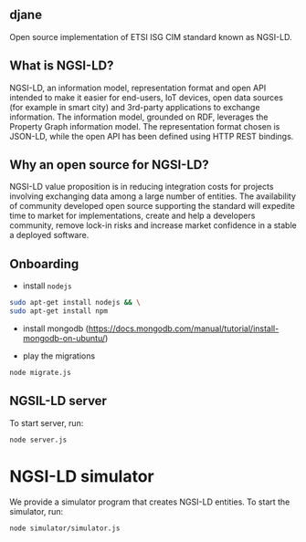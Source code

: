 ## djane 
Open source implementation of ETSI ISG CIM standard known as NGSI-LD.


## What is NGSI-LD?
NGSI-LD, an information model, representation format and open API intended to make it easier for end-users, IoT devices, open data sources (for example in smart city) and 3rd-party applications to exchange information. The information model, grounded on RDF, leverages the Property Graph information model. The representation format chosen is JSON-LD, while the open API has been defined using HTTP REST bindings. 


## Why an open source for NGSI-LD?
NGSI-LD value proposition is in reducing integration costs for projects involving exchanging data among a large number of entities. The availability of community developed open source supporting the standard will expedite time to market for implementations, create and help a developers community, remove lock-in risks and increase market confidence in a stable a deployed software.

## Onboarding
* install `nodejs` 

```bash
sudo apt-get install nodejs && \
sudo apt-get install npm 
```

* install mongodb (https://docs.mongodb.com/manual/tutorial/install-mongodb-on-ubuntu/)

* play the migrations 
```bash
node migrate.js
```
## NGSIL-LD server 

To start server, run: 
```bash
node server.js
```

# NGSI-LD simulator
We provide a simulator program that creates NGSI-LD entities. To start the simulator, run: 
```bash
node simulator/simulator.js
```
